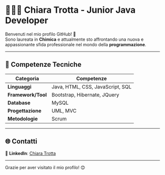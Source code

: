 # 👩🏻‍💻 Chiara Trotta - Junior Java Developer

Benvenuti nel mio profilo GitHub! 🎉  
Sono laureata in **Chimica** e attualmente sto affrontando una nuova e appassionante sfida professionale nel mondo della **programmazione**.

---

## 🔧 Competenze Tecniche

| **Categoria**       | **Competenze**                                           |
|----------------------|---------------------------------------------------------|
| **Linguaggi**        | Java, HTML, CSS, JavaScript, SQL                        |
| **Framework/Tool**   | Bootstrap, Hibernate, JQuery                            |
| **Database**         | MySQL                                                   |
| **Progettazione**    | UML, MVC                                                |
| **Metodologie**      | Scrum                                                   |

---

## 🌐 Contatti

📌 **LinkedIn**: [Chiara Trotta](https://www.linkedin.com/in/chiara-trotta)  

---

Grazie per aver visitato il mio profilo! 😊
